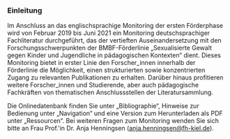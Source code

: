 ### Einleitung

Im Anschluss an das englischsprachige Monitoring der ersten Förderphase wird von Februar 2019 bis Juni 2021 ein Monitoring deutschsprachiger Fachliteratur durchgeführt, das der vertieften Auseinandersetzung mit den Forschungsschwerpunkten der BMBF-Förderlinie „Sexualisierte Gewalt gegen Kinder und Jugendliche in pädagogischen Kontexten“ dient. Dieses Monitoring bietet in erster Linie den Forscher_innen innerhalb der Förderlinie die Möglichkeit, einen strukturierten sowie konzentrierten Zugang zu relevanten  Publikationen zu erhalten. Darüber hinaus profitieren weitere Forscher_innen und Studierende, aber auch pädagogische Fachkräften von thematischen Anschlussstellen der Literatursammlung.

Die Onlinedatenbank finden Sie unter „Bibliographie“, Hinweise zur Bedienung unter „Navigation“ und eine Version zum Herunterladen als PDF unter „Ressourcen“. Bei weiteren Fragen zum Monitoring wenden Sie sich bitte an Frau Prof.'in Dr. Anja Henningsen (anja.henningsen@fh-kiel.de).

